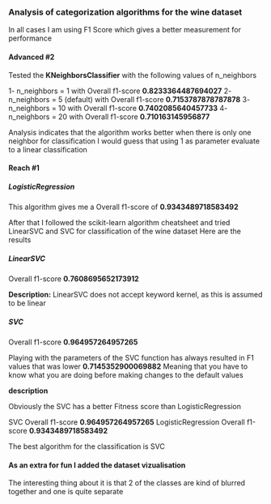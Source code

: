 ### Analysis of categorization algorithms for the wine dataset

In all cases I am using F1 Score which gives a better measurement for performance  

#### Advanced #2

Tested the **KNeighborsClassifier** with the following values of n_neighbors

1- n_neighbors = 1  with Overall f1-score **0.8233364487694027**
2- n_neighbors = 5 (default) with Overall f1-score **0.7153787878787878**
3- n_neighbors = 10 with Overall f1-score **0.7402085640457733**
4- n_neighbors = 20 with Overall f1-score **0.710163145956877**

Analysis indicates that the algorithm works better when there is only one neighbor for classification
I would guess that using 1 as parameter evaluate to a linear classification

#### Reach #1
##### LogisticRegression

This algorithm gives me a Overall f1-score of **0.9343489718583492**

After that I followed the scikit-learn algorithm cheatsheet and tried LinearSVC and SVC for classification of the wine dataset 
Here are the results 

##### LinearSVC
Overall f1-score **0.7608695652173912**

**Description:**
LinearSVC does not accept keyword kernel, as this is assumed to be linear

##### SVC
Overall f1-score **0.964957264957265**

Playing with the parameters of the SVC function has always resulted in F1 values that was lower **0.7145352900069882**
Meaning that you have to know what you are doing before making changes to the default values

**description**

Obviously the SVC has a better Fitness score than LogisticRegression

SVC Overall f1-score **0.964957264957265**
LogisticRegression Overall f1-score **0.9343489718583492**

The best algorithm for the classification is SVC

#### As an extra for fun I added the dataset vizualisation
The interesting thing about it is that 2 of the classes are kind of blurred together and one is quite separate
